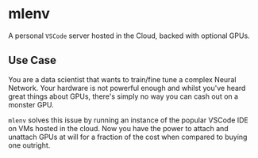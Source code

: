 # mlenv

A personal `VSCode` server hosted in the Cloud, backed with optional GPUs.

## Use Case

You are a data scientist that wants to train/fine tune a complex Neural
Network. Your hardware is not powerful enough and whilst you've heard great
things about GPUs, there's simply no way you can cash out on a monster GPU.

`mlenv` solves this issue by running an instance of the popular VSCode IDE on
VMs hosted in the cloud. Now you have the power to attach and unattach GPUs at
will for a fraction of the cost when compared to buying one outright.
